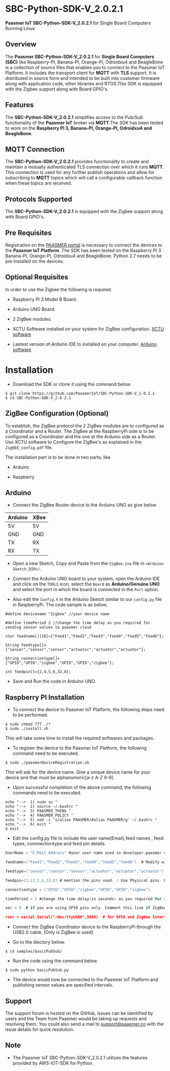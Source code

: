 # SBC-Python-SDK-V_2.0.2.1
**Paasmer IoT SBC-Python-SDK-V_2.0.2.1** for Single Board Computers Running Linux

## Overview
The **Paasmer SBC-Python-SDK-V_2.0.2.1** for **Single Board Computers (SBC)** like Raspberry-PI, Banana-PI, Orange-PI, Odroidxu4 and BeagleBone is a collection of source files that enables you to connect to the Paasmer IoT Platform. It includes the transport client for **MQTT** with **TLS** support.  It is distributed in source form and intended to be built into customer firmware along with application code, other libraries and RTOS.This SDK is equipped with the Zigbee support along with Board GPIO's.

## Features
The **SBC-Python-SDK-V_2.0.2.1** simplifies access to the Pub/Sub functionality of the **Paasmer IoT** broker via **MQTT**.The SDK has been tested to work on the **Raspberry PI 3, Banana-PI, Orange-PI, Odroidxu4 and BeagleBone**.

## MQTT Connection
The **SBC-Python-SDK-V_2.0.2.1** provides functionality to create and maintain a mutually authenticated TLS connection over which it runs **MQTT**. This connection is used for any further publish operations and allow for subscribing to **MQTT** topics which will call a configurable callback function when these topics are received.

## Protocols Supported
The **SBC-Python-SDK-V_2.0.2.1** is equipped with the Zigbee support along with Board GPIO's.

## Pre Requisites
Registration on the [PAASMER portal](http://developers.paasmer.co) is necessary to connect the devices to the **Paasmer IoT Platform** .The SDK has been tested on the Raspberry PI 3 Banana-PI, Orange-PI, Odroidxu4 and BeagleBone. Python 2.7 needs to be pre installed on the devices. 

##  Optional Requisites
In order to use the Zigbee the following is required.

* Raspberry PI 3 Model B Board.

* Arduino UNO Board.

* 2 ZigBee modules.

* XCTU Software installed on your system for ZigBee configuration. [XCTU software](https://www.digi.com/products/xbee-rf-solutions/xctu-software/xctu)

* Lastest version of Arduino IDE to installed on your computer. [Arduino software](https://www.arduino.cc/en/main/software)

# Installation

* Download the SDK or clone it using the command below.

```
$ git clone https://github.com/PaasmerIoT/SBC-Python-SDK-V_2.0.2.1
$ cd SBC-Python-SDK-V_2.0.2.1
```

## ZigBee Configuration (Optional)

To establish, the ZigBee protocol the 2 ZigBee modules are to configured as a Coordinator and a Router. The ZigBee at the RaspberryPi side is to be configured as a Coordinator and the one at the Arduino side as a Router. Use XCTU software to Configure the ZigBee's as explained in the `ZigBEE_config.pdf` file.

The installation part is to be done in two parts, like

* Arduino  

* Raspberry 
 
## Arduino 

* Connect the ZigBee Router device to the Arduino UNO as give below

| Arduino   | XBee |
| --------- | -----|
| 5V        | 5V   |
| GND       | GND  |
| TX        | RX   |
| RX        | TX   |


* Open a new Sketch, Copy and Paste from the `ZigBee.ino` file in `<Arduino Sketch_DIR>/`.

* Connect the Arduino UNO board to your system, open the Arduino IDE and click on the `TOOLS` icon, select the `Board` as **Arduino/Genuino UNO** and select the port in which the board is connected in the `Port` option. 

* Also edit the `Config.h` in the Arduino Sketch similar to our `config.py` file in RaspberryPi. The code sample is as below,

```
#define devicename "Zigbee" //your device name

#define timePeriod 2 //change the time delay as you required for sending sensor values to paasmer cloud

char feedname[][10]={"Feed1","Feed2","Feed3","feed4","feed5","feed6"};

String feedtype[]={"sensor","sensor","sensor","actuator","actuator","actuator"};

String connectiontype[]= {"GPIO","GPIO","zigbee","GPIO","GPIO","zigbee"};

int feedpin[]={2,4,5,6,32,8};
```
* Save and Run the code in Arduino UNO.

## Raspberry PI Installation


* To connect the device to Paasmer IoT Platform, the following steps need to be performed.

```
$ sudo chmod 777 ./*
$ sudo ./install.sh
```
This will take some time to install the required softwares and packages.

* To register the device to the Paasmer IoT Platform, the following command need to be executed.

```
$ sudo ./paasmerDeviceRegistration.sh
```

This will ask for the device name. Give a unique device name for your device and that must be alphanumeric[a-z A-Z 0-9].

* Upon successful completion of the above command, the following commands need to be executed.
```
echo "-->  1) sudo su "
echo "-->  2) source ~/.bashrc "
echo "-->  3) PAASMER_THING "
echo "-->  4) PAASMER_POLICY "
echo "-->  5) sed -i 's/alias PAASMER/#alias PAASMER/g' ~/.bashrc "
echo "-->  6) exit "
$ exit
```


* Edit the config.py file to include the user name(Email),feed names , feed types, connnectiontype and feed pin details. 

```c
UserName = "E-Mail Address" #your user name used in developer.paasmer.co for registration

feedname=("Feed1","Feed2","Feed3","feed4","feed5","feed6")  # Modify with the required feednames

feedtype=("sensor","sensor","sensor","actuator","actuator","actuator") # mention the feedtype as sensor/ actuatuor

feedpin=(2,22,5,6,32,8) # mention the pins used. ( Use Physical pins- RaspberryPi, BananaPi and OrangePi, Use GPIO pins for BeagleBone)

connectiontype = ("GPIO","GPIO","zigbee","GPIO","GPIO","zigbee") 

timePeriod = 5 #change the time delay(in seconds) as you required for sending sensor values to paasmer cloud

ser = 0  # if you are using GPIO pins only. Comment this line if ZigBee intefacing is required

#ser = serial.Serial("/dev/ttyUSB0",9600)  # for GPIO and ZigBee Interface . Comment this line if only GPIO is used. 

```

* Connect the ZigBee Coordinator device to the RaspberryPi through the USB2.0 cable. (Only is ZigBee is used)

* Go to the diectory below.

```
$ cd samples/basicPubSub/
```
      
* Run the code using the command below.

```
$ sudo python basicPubSub.py
```

* The device would now be connected to the Paasmer IoT Platform and publishing sensor values are specified intervals.

## Support

The support forum is hosted on the GitHub, issues can be identified by users and the Team from Paasmer would be taking up requests and resolving them. You could also send a mail to support@paasmer.co with the issue details for quick resolution.

## Note

* The Paasmer IoT SBC-Python-SDK-V_2.0.2.1 utilizes the features provided by AWS-IOT-SDK for Python.
